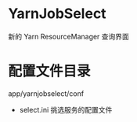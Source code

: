 # YarnJobSelect
新的 Yarn ResourceManager 查询界面

# 配置文件目录
app/yarnjobselect/conf

* select.ini 挑选服务的配置文件


